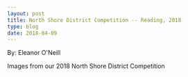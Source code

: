 ```yaml
---
layout: post
title: North Shore District Competition -- Reading, 2018
type: blog
date: 2018-04-09
---
```

By: Eleanor O'Neill

Images from our 2018 North Shore District Competition
<div class="slideshow">
  <img data-fancybox="2018Districts" src="{{site.baseurl}}/images/uploads/2018/04/Reading-North-Shore-2018/IMG_5735-700x0.jpg" height="0" width="700" alt="" />
  <img data-fancybox="2018Districts" src="{{site.baseurl}}/images/uploads/2018/04/Reading-North-Shore-2018/20180317_124602-700x0.jpg" height="0" width="700" alt="" class="slider-2053 slide-2055" title="20180317_124602" />
  <img data-fancybox="2018Districts" src="{{site.baseurl}}/images/uploads/2018/04/Reading-North-Shore-2018/20180317_124628-700x0.jpg" height="0" width="700" alt="" class="slider-2053 slide-2056" title="20180317_124628" />
  <img data-fancybox="2018Districts" src="{{site.baseurl}}/images/uploads/2018/04/Reading-North-Shore-2018/20180318_095123-700x0.jpg" height="0" width="700" alt="" class="slider-2053 slide-2057" title="20180318_095123" />
  <img data-fancybox="2018Districts" src="{{site.baseurl}}/images/uploads/2018/04/Reading-North-Shore-2018/20180318_095129-700x0.jpg" height="0" width="700" alt="" class="slider-2053 slide-2058" title="20180318_095129" />
  <img data-fancybox="2018Districts" src="{{site.baseurl}}/images/uploads/2018/04/Reading-North-Shore-2018/20180318_095139-700x0.jpg" height="0" width="700" alt="" class="slider-2053 slide-2059" title="20180318_095139" />
  <img data-fancybox="2018Districts" src="{{site.baseurl}}/images/uploads/2018/04/Reading-North-Shore-2018/IMG_5673-700x0.jpg" height="0" width="700" alt="" />
  <img data-fancybox="2018Districts" src="{{site.baseurl}}/images/uploads/2018/04/Reading-North-Shore-2018/IMG_5674-700x0.jpg" height="0" width="700" alt="" />
  <img data-fancybox="2018Districts" src="{{site.baseurl}}/images/uploads/2018/04/Reading-North-Shore-2018/IMG_5677-700x0.jpg" height="0" width="700" alt="" />
  <img data-fancybox="2018Districts" src="{{site.baseurl}}/images/uploads/2018/04/Reading-North-Shore-2018/IMG_5678-700x0.jpg" height="0" width="700" alt="" />
  <img data-fancybox="2018Districts" src="{{site.baseurl}}/images/uploads/2018/04/Reading-North-Shore-2018/IMG_5682-700x0.jpg" height="0" width="700" alt="" />
  <img data-fancybox="2018Districts" src="{{site.baseurl}}/images/uploads/2018/04/Reading-North-Shore-2018/IMG_5683-700x0.jpg" height="0" width="700" alt="" />
  <img data-fancybox="2018Districts" src="{{site.baseurl}}/images/uploads/2018/04/Reading-North-Shore-2018/IMG_5684-700x0.jpg" height="0" width="700" alt="" />
  <img data-fancybox="2018Districts" src="{{site.baseurl}}/images/uploads/2018/04/Reading-North-Shore-2018/IMG_5687-700x0.jpg" height="0" width="700" alt="" />
  <img data-fancybox="2018Districts" src="{{site.baseurl}}/images/uploads/2018/04/Reading-North-Shore-2018/IMG_5700-700x0.jpg" height="0" width="700" alt="" />
  <img data-fancybox="2018Districts" src="{{site.baseurl}}/images/uploads/2018/04/Reading-North-Shore-2018/IMG_5701-700x0.jpg" height="0" width="700" alt="" />
  <img data-fancybox="2018Districts" src="{{site.baseurl}}/images/uploads/2018/04/Reading-North-Shore-2018/IMG_5702-700x0.jpg" height="0" width="700" alt="" />
  <img data-fancybox="2018Districts" src="{{site.baseurl}}/images/uploads/2018/04/Reading-North-Shore-2018/IMG_5703-700x0.jpg" height="0" width="700" alt="" />
  <img data-fancybox="2018Districts" src="{{site.baseurl}}/images/uploads/2018/04/Reading-North-Shore-2018/IMG_5704-700x0.jpg" height="0" width="700" alt="" />
  <img data-fancybox="2018Districts" src="{{site.baseurl}}/images/uploads/2018/04/Reading-North-Shore-2018/IMG_5705-700x0.jpg" height="0" width="700" alt="" />
  <img data-fancybox="2018Districts" src="{{site.baseurl}}/images/uploads/2018/04/Reading-North-Shore-2018/IMG_5707-700x0.jpg" height="0" width="700" alt="" />
  <img data-fancybox="2018Districts" src="{{site.baseurl}}/images/uploads/2018/04/Reading-North-Shore-2018/IMG_5708-700x0.jpg" height="0" width="700" alt="" />
  <img data-fancybox="2018Districts" src="{{site.baseurl}}/images/uploads/2018/04/Reading-North-Shore-2018/IMG_5710-700x0.jpg" height="0" width="700" alt="" />
  <img data-fancybox="2018Districts" src="{{site.baseurl}}/images/uploads/2018/04/Reading-North-Shore-2018/IMG_5712-700x0.jpg" height="0" width="700" alt="" />
  <img data-fancybox="2018Districts" src="{{site.baseurl}}/images/uploads/2018/04/Reading-North-Shore-2018/IMG_5713-700x0.jpg" height="0" width="700" alt="" />
  <img data-fancybox="2018Districts" src="{{site.baseurl}}/images/uploads/2018/04/Reading-North-Shore-2018/IMG_5715-700x0.jpg" height="0" width="700" alt="" />
  <img data-fancybox="2018Districts" src="{{site.baseurl}}/images/uploads/2018/04/Reading-North-Shore-2018/IMG_5719-700x0.jpg" height="0" width="700" alt="" />
  <img data-fancybox="2018Districts" src="{{site.baseurl}}/images/uploads/2018/04/Reading-North-Shore-2018/IMG_5720-700x0.jpg" height="0" width="700" alt="" />
  <img data-fancybox="2018Districts" src="{{site.baseurl}}/images/uploads/2018/04/Reading-North-Shore-2018/IMG_5721-700x0.jpg" height="0" width="700" alt="" />
  <img data-fancybox="2018Districts" src="{{site.baseurl}}/images/uploads/2018/04/Reading-North-Shore-2018/IMG_5722-700x0.jpg" height="0" width="700" alt="" />
  <img data-fancybox="2018Districts" src="{{site.baseurl}}/images/uploads/2018/04/Reading-North-Shore-2018/IMG_5723-700x0.jpg" height="0" width="700" alt="" />
  <img data-fancybox="2018Districts" src="{{site.baseurl}}/images/uploads/2018/04/Reading-North-Shore-2018/IMG_5725-700x0.jpg" height="0" width="700" alt="" />
  <img data-fancybox="2018Districts" src="{{site.baseurl}}/images/uploads/2018/04/Reading-North-Shore-2018/IMG_5726-700x0.jpg" height="0" width="700" alt="" />
  <img data-fancybox="2018Districts" src="{{site.baseurl}}/images/uploads/2018/04/Reading-North-Shore-2018/IMG_5727-700x0.jpg" height="0" width="700" alt="" />
  <img data-fancybox="2018Districts" src="{{site.baseurl}}/images/uploads/2018/04/Reading-North-Shore-2018/IMG_5729-700x0.jpg" height="0" width="700" alt="" />
  <img data-fancybox="2018Districts" src="{{site.baseurl}}/images/uploads/2018/04/Reading-North-Shore-2018/IMG_5730-700x0.jpg" height="0" width="700" alt="" />
  <img data-fancybox="2018Districts" src="{{site.baseurl}}/images/uploads/2018/04/Reading-North-Shore-2018/IMG_5732-700x0.jpg" height="0" width="700" alt="" />
  <img data-fancybox="2018Districts" src="{{site.baseurl}}/images/uploads/2018/04/Reading-North-Shore-2018/IMG_5734-700x0.jpg" height="0" width="700" alt="" />
</div>